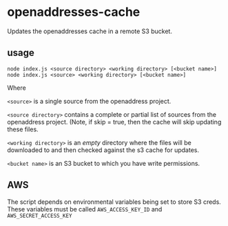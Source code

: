 # openaddresses-cache

Updates the openaddresses cache in a remote S3 bucket.

## usage

    node index.js <source directory> <working directory> [<bucket name>]
    node index.js <source> <working directory> [<bucket name>]
    
Where

`<source>` is a single source from the openaddress project.

`<source directory>` contains a complete or partial list of sources from the openaddress project. (Note, if skip = true, then the cache will skip updating these files.

`<working directory>` is an *empty* directory where the files will be downloaded to and then checked against the s3 cache for updates.

`<bucket name>` is an S3 bucket to which you have write permissions.

## AWS

The script depends on environmental variables being set to store S3 creds. These variables must be called `AWS_ACCESS_KEY_ID` and `AWS_SECRET_ACCESS_KEY`
